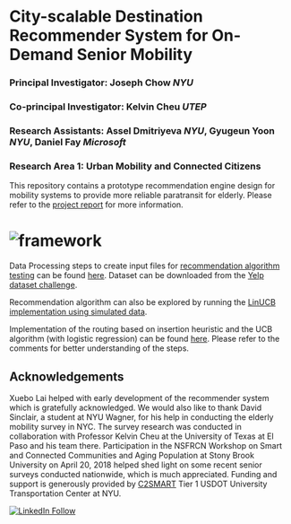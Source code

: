 # City-scalable Destination Recommender System for On-Demand Senior Mobility

### Principal Investigator: Joseph Chow *NYU*

### Co-principal Investigator: Kelvin Cheu *UTEP*

### Research Assistants: Assel Dmitriyeva *NYU*, Gyugeun Yoon *NYU*, Daniel Fay *Microsoft* 

### Research Area 1: Urban Mobility and Connected Citizens

This repository contains a prototype recommendation engine design for mobility systems to provide more reliable paratransit for elderly. Please refer to the [project report](http://c2smart.engineering.nyu.edu/wp-content/uploads/2019/01/C2SMART_Destination_Recommender_System_Report.pdf) for more information. 

# ![framework](https://github.com/BUILTNYU/recommender-system/blob/master/docs/framework.png)

Data Processing steps to create input files for [recommendation algorithm testing](https://github.com/BUILTNYU/recommender-system/blob/master/src/LinUCB/contextual-bandit-SVD-recommender.ipynb) can be found [here](https://github.com/BUILTNYU/recommender-system/blob/master/src/DataProcessing.R). Dataset can be downloaded from the [Yelp dataset challenge](https://www.yelp.com/dataset). 

Recommendation algorithm can also be explored by running the [LinUCB implementation using simulated data](https://github.com/BUILTNYU/recommender-system/blob/master/src/LinUCB/LinUCB-without-routing-cost.R). 

Implementation of the routing based on insertion heuristic and the UCB algorithm (with logistic regression) can be found [here](https://github.com/BUILTNYU/recommender-system/tree/master/src/UCB-GLM). Please refer to the comments for better understanding of the steps. 

## Acknowledgements
Xuebo Lai helped with early development of the recommender system which is gratefully acknowledged. We would also like to thank David Sinclair, a student at NYU Wagner, for his help in conducting the elderly mobility survey in NYC. The survey research was conducted in collaboration with Professor Kelvin Cheu at the University of Texas at El Paso and his team there. Participation in the NSFRCN Workshop on Smart and Connected Communities and Aging Population at Stony Brook University on April 20, 2018 helped shed light on some recent senior surveys conducted nationwide, which is much appreciated. Funding and support is generously provided by [C2SMART](http://c2smart.engineering.nyu.edu/) Tier 1 USDOT University Transportation Center at NYU. 

[![LinkedIn Follow](https://img.shields.io/badge/LinkedIn-Follow-blue.svg)](https://www.linkedin.com/groups/7040021/)

